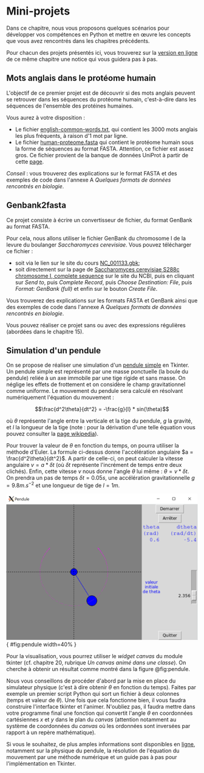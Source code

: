 # Mini-projets

Dans ce chapitre, nous vous proposons quelques scénarios pour développer vos compétences en Python et mettre en œuvre les concepts que vous avez rencontrés dans les chapitres précédents.

Pour chacun des projets présentés ici, vous trouverez sur la [version en ligne](https://python.sdv.univ-paris-diderot.fr/) de ce même chapitre une notice qui vous guidera pas à pas.

## Mots anglais dans le protéome humain

L'objectif de ce premier projet est de découvrir si des mots anglais peuvent se retrouver dans les séquences du protéome humain, c'est-à-dire dans les séquences de l'ensemble des protéines humaines.

Vous aurez à votre disposition :

- Le fichier [english-common-words.txt](https://python.sdv.univ-paris-diderot.fr/data-files/english-common-words.txt), qui contient les 3000 mots anglais les plus fréquents, à raison d'1 mot par ligne.
- Le fichier [human-proteome.fasta](https://python.sdv.univ-paris-diderot.fr/data-files/human-proteome.fasta) qui contient le protéome humain sous la forme de séquences au format FASTA. Attention, ce fichier est assez gros. Ce fichier provient de la banque de données UniProt à partir de cette [page](https://www.uniprot.org/help/human_proteome).

*Conseil* : vous trouverez des explications sur le format FASTA et des exemples de code dans l'annexe A *Quelques formats de données rencontrés en biologie*.


## Genbank2fasta

Ce projet consiste à écrire un convertisseur de fichier, du format GenBank au format FASTA.

Pour cela, nous allons utiliser le fichier GenBank du chromosome I de la levure du boulanger *Saccharomyces cerevisiae*. Vous pouvez télécharger ce fichier :

- soit via le lien sur le site du cours [NC_001133.gbk](https://python.sdv.univ-paris-diderot.fr/data-files/NC_001133.gbk);
- soit directement sur la page de [Saccharomyces cerevisiae S288c chromosome I, complete sequence](https://www.ncbi.nlm.nih.gov/nuccore/NC_001133) sur le site du NCBI, puis en cliquant sur *Send to*, puis *Complete Record*, puis *Choose Destination: File*, puis *Format: GenBank  (full)* et enfin sur le bouton *Create File*.

Vous trouverez des explications sur les formats FASTA et GenBank ainsi que des exemples de code dans l'annexe A *Quelques formats de données rencontrés en biologie*.

Vous pouvez réaliser ce projet sans ou avec des expressions régulières (abordées dans le chapitre 15).


## Simulation d'un pendule

On se propose de réaliser une simulation d'un [pendule simple](https://fr.wikipedia.org/wiki/Pendule_simple) en Tkinter. Un pendule simple est représenté par une masse ponctuelle (la boule du pendule) reliée à un axe immobile par une tige rigide et sans masse. On néglige les effets de frottement et on considère le champ gravitationnel comme uniforme. Le mouvement du pendule sera calculé en résolvant numériquement l'équation du mouvement :

$$\frac{d^2\theta}{dt^2} = -\frac{g}{l} * sin(\theta)$$

où $\theta$ représente l'angle entre la verticale et la tige du pendule, $g$ la gravité, et $l$ la longueur de la tige (note : pour la dérivation d'une telle équation vous pouvez consulter la [page wikipedia](https://en.wikipedia.org/wiki/Pendulum_(mathematics)#math_Eq._1)).

Pour trouver la valeur de $\theta$ en fonction du temps, on pourra utiliser la méthode d'Euler. La formule ci-dessus donne l'accélération angulaire $a = \frac{d^2\theta}{dt^2}$. A partir de celle-ci, on peut calculer la vitesse angulaire $v = a * \delta t$ (où $\delta t$ représente l'incrément de temps entre deux clichés). Enfin, cette vitesse $v$ nous donne l'angle $\theta$ lui même : $\theta = v * \delta t$. On prendra un pas de temps $\delta t = 0.05 s$, une accélération gravitationnelle $g = 9.8 m.s^{-2}$ et une longueur de tige de $l = 1 m$.

![Application pendule.](img/pendule.png){ #fig:pendule width=40% }

Pour la visualisation, vous pourrez utiliser le *widget canvas* du module tkinter (cf. chapitre 20, rubrique *Un canvas animé dans une classe*). On cherche à obtenir un résultat comme montré dans la figure @fig:pendule.

Nous vous conseillons de procéder d'abord par la mise en place du simulateur physique (c'est à dire obtenir $\theta$ en fonction du temps). Faites par exemple un premier script Python qui sort un fichier à deux colonnes (temps et valeur de $\theta$). Une fois que cela fonctionne bien, il vous faudra construire l'interface tkinter et l'animer. N'oubliez pas, il faudra mettre dans votre programme final une fonction qui convertit l'angle $\theta$ en coordonnées cartésiennes $x$ et $y$ dans le plan du *canvas* (attention notamment au système de coordonnées du *canvas* où les ordonnées sont inversées par rapport à un repère mathématique).

Si vous le souhaitez, de plus amples informations sont disponibles en [ligne](https://python.sdv.univ-paris-diderot.fr/livre-dunod), notamment sur la physique du pendule, la résolution de l'équation du mouvement par une méthode numérique et un guide pas à pas pour l'implémentation en Tkinter.
